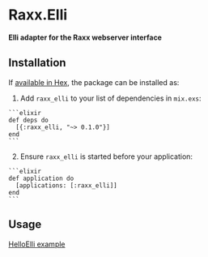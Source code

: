 # Raxx.Elli

**Elli adapter for the Raxx webserver interface**

## Installation

If [available in Hex](https://hex.pm/docs/publish), the package can be installed as:

  1. Add `raxx_elli` to your list of dependencies in `mix.exs`:

    ```elixir
    def deps do
      [{:raxx_elli, "~> 0.1.0"}]
    end
    ```

  2. Ensure `raxx_elli` is started before your application:

    ```elixir
    def application do
      [applications: [:raxx_elli]]
    end
    ```

## Usage

[HelloElli example](https://github.com/CrowdHailer/raxx/tree/master/example/hello_elli)
